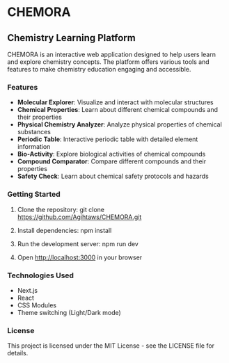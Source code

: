 # CHEMORA

## Chemistry Learning Platform

CHEMORA is an interactive web application designed to help users learn and explore chemistry concepts. The platform offers various tools and features to make chemistry education engaging and accessible.

### Features

- **Molecular Explorer**: Visualize and interact with molecular structures
- **Chemical Properties**: Learn about different chemical compounds and their properties
- **Physical Chemistry Analyzer**: Analyze physical properties of chemical substances
- **Periodic Table**: Interactive periodic table with detailed element information
- **Bio-Activity**: Explore biological activities of chemical compounds
- **Compound Comparator**: Compare different compounds and their properties
- **Safety Check**: Learn about chemical safety protocols and hazards

### Getting Started

1. Clone the repository:
git clone https://github.com/Agihtaws/CHEMORA.git

2. Install dependencies:
npm install


3. Run the development server:
npm run dev


4. Open [http://localhost:3000](http://localhost:3000) in your browser

### Technologies Used

- Next.js
- React
- CSS Modules
- Theme switching (Light/Dark mode)

### License

This project is licensed under the MIT License - see the LICENSE file for details.
